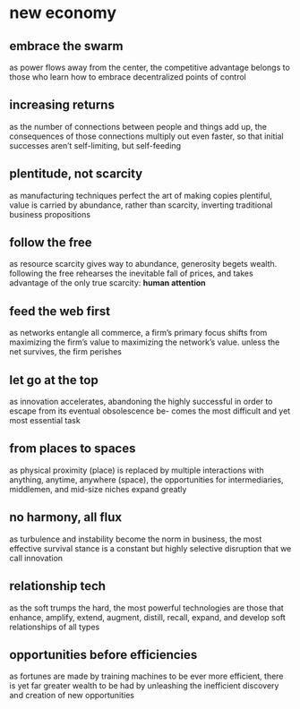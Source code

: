 # new economy

## embrace the swarm

as power flows away from the center, the competitive advantage belongs to those who learn how to embrace decentralized points of control

## increasing returns

as the number of connections between people and things add up, the consequences of those connections multiply out even faster, so that initial successes aren’t self-limiting, but self-feeding

## plentitude, not scarcity

as manufacturing techniques perfect the art of making copies plentiful, value is carried by abundance, rather than scarcity, inverting traditional business propositions

## follow the free

as resource scarcity gives way to abundance, generosity begets wealth. following the free rehearses the inevitable fall of prices, and takes advantage of the only true scarcity: **human attention**

## feed the web first

as networks entangle all commerce, a firm’s primary focus shifts from maximizing the firm’s value to maximizing the network’s value. unless the net survives, the firm perishes

## let go at the top

as innovation accelerates, abandoning the highly successful in order to escape from its eventual obsolescence be- comes the most difficult and yet most essential task

## from places to spaces

as physical proximity (place) is replaced by multiple interactions with anything, anytime, anywhere (space), the opportunities for intermediaries, middlemen, and mid-size niches expand greatly

## no harmony, all flux

as turbulence and instability become the norm in business, the most effective survival stance is a constant but highly selective disruption that we call innovation

## relationship tech

as the soft trumps the hard, the most powerful technologies are those that enhance, amplify, extend, augment, distill, recall, expand, and develop soft relationships of all types

## opportunities before efficiencies

as fortunes are made by training machines to be ever more efficient, there is yet far greater wealth to be had by unleashing the inefficient discovery and creation of new opportunities
